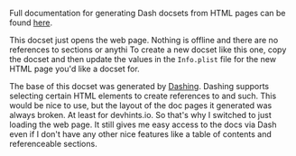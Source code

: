 Full documentation for generating Dash docsets from HTML pages can be found [here](https://kapeli.com/docsets#dashDocset).

This docset just opens the web page. Nothing is offline and there are no references to sections or anythi
To create a new docset like this one, copy the docset and then update the values in the `Info.plist` file for the new HTML page you'd like a docset for.

The base of this docset was generated by [Dashing](https://github.com/technosophos/dashing). Dashing supports selecting certain HTML elements to create references to and such. This would be nice to use, but the layout of the doc pages it generated was always broken. At least for devhints.io. So that's why I switched to just loading the web page. It still gives me easy access to the docs via Dash even if I don't have any other nice features like a table of contents and referenceable sections.
